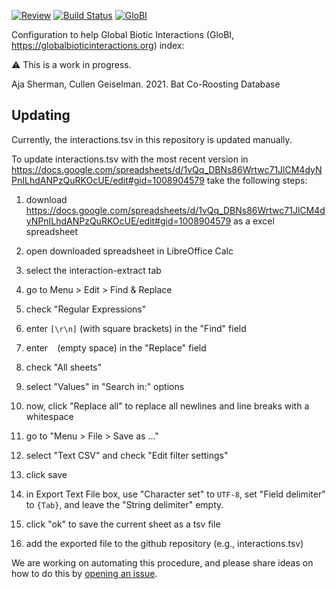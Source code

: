 [![Review](https://github.com/globalbioticinteractions/bat-co-roosting-database/actions/workflows/review.yml/badge.svg)](https://github.com/globalbioticinteractions/bat-co-roosting-database/actions) [![Build Status](https://app.travis-ci.com/globalbioticinteractions/bat-co-roosting-database.svg)](https://app.travis-ci.com/globalbioticinteractions/bat-co-roosting-database) [![GloBI](https://api.globalbioticinteractions.org/interaction.svg?accordingTo=globi:globalbioticinteractions/bat-co-roosting-database)](https://globalbioticinteractions.org/?accordingTo=globi:globalbioticinteractions/bat-co-roosting-database)

Configuration to help Global Biotic Interactions (GloBI, https://globalbioticinteractions.org) index: 

:warning: This is a work in progress.

Aja Sherman, Cullen Geiselman. 2021. Bat Co-Roosting Database

## Updating 
Currently, the interactions.tsv in this repository is updated manually. 

To update interactions.tsv with the most recent version in https://docs.google.com/spreadsheets/d/1vQq_DBNs86Wrtwc71JlCM4dyNPnILhdANPzQuRKOcUE/edit#gid=1008904579 take the following steps:

1. download https://docs.google.com/spreadsheets/d/1vQq_DBNs86Wrtwc71JlCM4dyNPnILhdANPzQuRKOcUE/edit#gid=1008904579 as a excel spreadsheet
2. open downloaded spreadsheet in LibreOffice Calc 
3. select the interaction-extract tab
4. go to Menu > Edit > Find & Replace
5. check "Regular Expressions"
6. enter ```[\r\n]``` (with square brackets) in the "Find" field
7. enter ``` ``` (empty space) in the "Replace" field
8. check "All sheets"
9. select "Values" in "Search in:" options
10. now, click "Replace all" to replace all newlines and line breaks with a whitespace
11. go to "Menu > File > Save as ..."
12. select "Text CSV" and check "Edit filter settings"
13. click save
14. in Export Text File box, use "Character set" to ```UTF-8```, set "Field delimiter" to ```{Tab}```, and leave the "String delimiter" empty. 

15. click "ok" to save the current sheet as a tsv file
16. add the exported file to the github repository (e.g., interactions.tsv)

We are working on automating this procedure, and please share ideas on how to do this by [opening an issue](../issues). 
